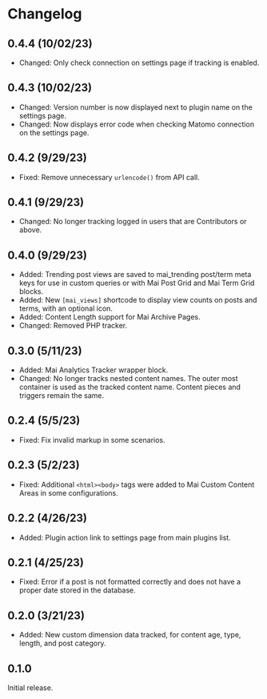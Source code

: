 # Changelog

## 0.4.4 (10/02/23)
* Changed: Only check connection on settings page if tracking is enabled.

## 0.4.3 (10/02/23)
* Changed: Version number is now displayed next to plugin name on the settings page.
* Changed: Now displays error code when checking Matomo connection on the settings page.

## 0.4.2 (9/29/23)
* Fixed: Remove unnecessary `urlencode()` from API call.

## 0.4.1 (9/29/23)
* Changed: No longer tracking logged in users that are Contributors or above.

## 0.4.0 (9/29/23)
* Added: Trending post views are saved to mai_trending post/term meta keys for use in custom queries or with Mai Post Grid and Mai Term Grid blocks.
* Added: New `[mai_views]` shortcode to display view counts on posts and terms, with an optional icon.
* Added: Content Length support for Mai Archive Pages.
* Changed: Removed PHP tracker.

## 0.3.0 (5/11/23)
* Added: Mai Analytics Tracker wrapper block.
* Changed: No longer tracks nested content names. The outer most container is used as the tracked content name. Content pieces and triggers remain the same.

## 0.2.4 (5/5/23)
* Fixed: Fix invalid markup in some scenarios.

## 0.2.3 (5/2/23)
* Fixed: Additional `<html><body>` tags were added to Mai Custom Content Areas in some configurations.

## 0.2.2 (4/26/23)
* Added: Plugin action link to settings page from main plugins list.

## 0.2.1 (4/25/23)
* Fixed: Error if a post is not formatted correctly and does not have a proper date stored in the database.

## 0.2.0 (3/21/23)
* Added: New custom dimension data tracked, for content age, type, length, and post category.

## 0.1.0
Initial release.
